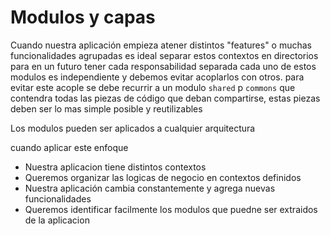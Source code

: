 # Modulos y capas

Cuando nuestra aplicación empieza atener distintos "features" o muchas funcionalidades agrupadas es ideal separar estos contextos en directorios para 
en un futuro tener cada responsabilidad separada cada uno de estos modulos es independiente y debemos evitar acoplarlos con otros. para evitar este acople se debe recurrir a un modulo 
`shared` p `commons` que contendra todas las piezas de código que deban compartirse, estas piezas deben ser lo mas simple posible y reutilizables

Los modulos pueden ser aplicados a cualquier arquitectura

cuando aplicar este enfoque

* Nuestra aplicacion tiene  distintos contextos
* Queremos organizar las logicas de negocio en contextos definidos
* Nuestra aplicación cambia constantemente y agrega nuevas funcionalidades
* Queremos identificar facilmente los modulos que puedne ser extraidos de la aplicacion



